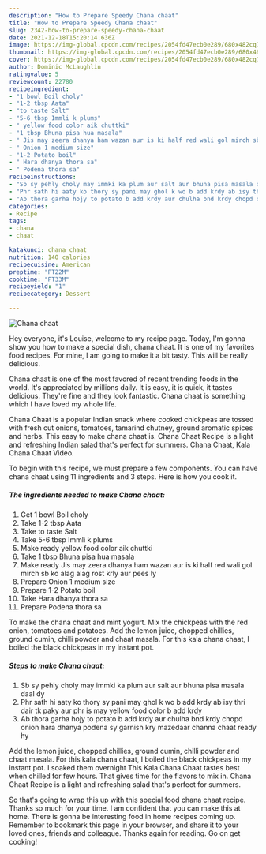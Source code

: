 ```yaml
---
description: "How to Prepare Speedy Chana chaat"
title: "How to Prepare Speedy Chana chaat"
slug: 2342-how-to-prepare-speedy-chana-chaat
date: 2021-12-18T15:20:14.636Z
image: https://img-global.cpcdn.com/recipes/2054fd47ecb0e289/680x482cq70/chana-chaat-recipe-main-photo.jpg
thumbnail: https://img-global.cpcdn.com/recipes/2054fd47ecb0e289/680x482cq70/chana-chaat-recipe-main-photo.jpg
cover: https://img-global.cpcdn.com/recipes/2054fd47ecb0e289/680x482cq70/chana-chaat-recipe-main-photo.jpg
author: Dominic McLaughlin
ratingvalue: 5
reviewcount: 22780
recipeingredient:
- "1 bowl Boil choly"
- "1-2 tbsp Aata"
- "to taste Salt"
- "5-6 tbsp Immli k plums"
- " yellow food color aik chuttki"
- "1 tbsp Bhuna pisa hua masala"
- " Jis may zeera dhanya ham wazan aur is ki half red wali gol mirch sb ko alag alag rost krly aur pees ly"
- " Onion 1 medium size"
- "1-2 Potato boil"
- " Hara dhanya thora sa"
- " Podena thora sa"
recipeinstructions:
- "Sb sy pehly choly may immki ka plum aur salt aur bhuna pisa masala daal dy"
- "Phr sath hi aaty ko thory sy pani may ghol k wo b add krdy ab isy thri dair tk paky aur phr is may yellow food color b add krdy"
- "Ab thora garha hojy to potato b add krdy aur chulha bnd krdy chopd onion hara dhanya podena sy garnish kry mazedaar channa chaat ready hy"
categories:
- Recipe
tags:
- chana
- chaat

katakunci: chana chaat 
nutrition: 140 calories
recipecuisine: American
preptime: "PT22M"
cooktime: "PT33M"
recipeyield: "1"
recipecategory: Dessert

---
```



![Chana chaat](https://img-global.cpcdn.com/recipes/2054fd47ecb0e289/680x482cq70/chana-chaat-recipe-main-photo.jpg)

Hey everyone, it's Louise, welcome to my recipe page. Today, I'm gonna show you how to make a special dish, chana chaat. It is one of my favorites food recipes. For mine, I am going to make it a bit tasty. This will be really delicious.

Chana chaat is one of the most favored of recent trending foods in the world. It's appreciated by millions daily. It is easy, it is quick, it tastes delicious. They're fine and they look fantastic. Chana chaat is something which I have loved my whole life.

Chana Chaat is a popular Indian snack where cooked chickpeas are tossed with fresh cut onions, tomatoes, tamarind chutney, ground aromatic spices and herbs. This easy to make chana chaat is. Chana Chaat Recipe is a light and refreshing Indian salad that&#39;s perfect for summers. Chana Chaat, Kala Chana Chaat Video.


To begin with this recipe, we must prepare a few components. You can have chana chaat using 11 ingredients and 3 steps. Here is how you cook it.

<!--inarticleads1-->

##### The ingredients needed to make Chana chaat:

1. Get 1 bowl Boil choly
1. Take 1-2 tbsp Aata
1. Take to taste Salt
1. Take 5-6 tbsp Immli k plums
1. Make ready  yellow food color aik chuttki
1. Take 1 tbsp Bhuna pisa hua masala
1. Make ready  Jis may zeera dhanya ham wazan aur is ki half red wali gol mirch sb ko alag alag rost krly aur pees ly
1. Prepare  Onion 1 medium size
1. Prepare 1-2 Potato boil
1. Take  Hara dhanya thora sa
1. Prepare  Podena thora sa


To make the chana chaat and mint yogurt. Mix the chickpeas with the red onion, tomatoes and potatoes. Add the lemon juice, chopped chillies, ground cumin, chilli powder and chaat masala. For this kala chana chaat, I boiled the black chickpeas in my instant pot. 

<!--inarticleads2-->

##### Steps to make Chana chaat:

1. Sb sy pehly choly may immki ka plum aur salt aur bhuna pisa masala daal dy
1. Phr sath hi aaty ko thory sy pani may ghol k wo b add krdy ab isy thri dair tk paky aur phr is may yellow food color b add krdy
1. Ab thora garha hojy to potato b add krdy aur chulha bnd krdy chopd onion hara dhanya podena sy garnish kry mazedaar channa chaat ready hy


Add the lemon juice, chopped chillies, ground cumin, chilli powder and chaat masala. For this kala chana chaat, I boiled the black chickpeas in my instant pot. I soaked them overnight This Kala Chana Chaat tastes best when chilled for few hours. That gives time for the flavors to mix in. Chana Chaat Recipe is a light and refreshing salad that&#39;s perfect for summers. 

So that's going to wrap this up with this special food chana chaat recipe. Thanks so much for your time. I am confident that you can make this at home. There is gonna be interesting food in home recipes coming up. Remember to bookmark this page in your browser, and share it to your loved ones, friends and colleague. Thanks again for reading. Go on get cooking!

